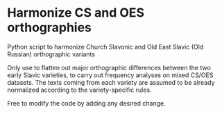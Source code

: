 # Harmonize CS and OES orthographies
Python script to harmonize Church Slavonic and Old East Slavic (Old Russian) orthographic variants

Only use to flatten out major orthographic differences between the two early Slavic varieties, to carry out frequency analyses on mixed CS/OES datasets. The texts coming from each variety are assumed to be already normalized according to the variety-specific rules.

Free to modify the code by adding any desired change.
